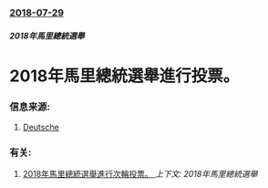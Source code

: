 ### [2018-07-29](/zh/news/2018/07/29/index.md)

##### 2018年馬里總統選舉
# 2018年馬里總統選舉進行投票。 




### 信息来源:

1. [Deutsche](https://www.dw.com/en/mali-votes-in-presidential-election-amid-ongoing-violence/a-44867409)

### 有关:

1. [2018年馬里總統選舉進行次輪投票。 ](/zh/news/2018/08/12/2018年馬里總統選舉進行次輪投票.md) _上下文: 2018年馬里總統選舉_
